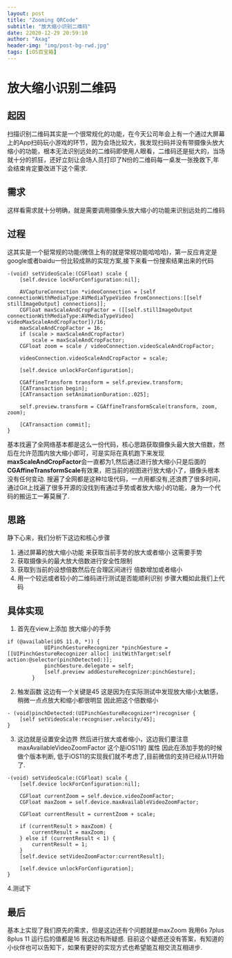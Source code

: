```yaml
---
layout: post
title: "Zooming QRCode"
subtitle: "放大缩小识别二维码"
date: 22020-12-29 20:59:10
author: "Axag"
header-img: "img/post-bg-rwd.jpg"
tags: [iOS百宝箱]
---
```

# 放大缩小识别二维码
## 起因
扫描识别二维码其实是一个很常规化的功能，在今天公司年会上有一个通过大屏幕上的App扫码玩小游戏的环节，因为会场比较大，我发现扫码并没有带摄像头放大缩小的功能，根本无法识别远处的二维码即使用人眼看，二维码还是挺大的，当场就十分的抓狂，还好立刻让会场人员打印了N份的二维码每一桌发一张挽救下,年会结束肯定要改进下这个需求.

## 需求
这样看需求就十分明确，就是需要调用摄像头放大缩小的功能来识别远处的二维码

## 过程
这其实是一个挺常规的功能(微信上有的就是常规功能哈哈哈)，第一反应肯定是google或者baidu一份比较成熟的实现方案,接下来看一份搜索结果出来的代码
```
-(void) setVideoScale:(CGFloat) scale {
    [self.device lockForConfiguration:nil];
    
    AVCaptureConnection *videoConnection = [self connectionWithMediaType:AVMediaTypeVideo fromConnections:[[self stillImageOutput] connections]];
    CGFloat maxScaleAndCropFactor = ([[self.stillImageOutput connectionWithMediaType:AVMediaTypeVideo] videoMaxScaleAndCropFactor])/16;
    maxScaleAndCropFactor = 16;
    if (scale > maxScaleAndCropFactor)
        scale = maxScaleAndCropFactor;    
    CGFloat zoom = scale / videoConnection.videoScaleAndCropFactor;
    
    videoConnection.videoScaleAndCropFactor = scale;

    [self.device unlockForConfiguration];
    
    CGAffineTransform transform = self.preview.transform;
    [CATransaction begin];
    [CATransaction setAnimationDuration:.025];
    
    self.preview.transform = CGAffineTransformScale(transform, zoom, zoom);
    
    [CATransaction commit];
}

```
基本找遍了全网络基本都是这么一份代码，核心思路获取摄像头最大放大倍数，然后在允许范围内放大缩小即可，可是实际在真机跑下来发现**maxScaleAndCropFactor**会一直都为1,然后通过进行放大缩小只是后面的**CGAffineTransformScale**有效果，把当前的视图进行放大缩小了，摄像头根本没有任何变动. 搜遍了全网都是这种垃圾代码，一点用都没有,还浪费了很多时间，通过Git上找遍了很多开源的没找到有通过手势或者放大缩小的功能，身为一个代码的搬运工一筹莫展了.

## 思路
静下心来，我们分析下这边和核心步骤
1. 通过屏幕的放大缩小功能 来获取当前手势的放大或者缩小 这需要手势
2. 获取摄像头的最大放大倍数进行安全性限制
3. 获取到当前的设想倍数然后在合理区间进行 倍数增加或者缩小
4. 用一个较远或者较小的二维码进行测试是否能顺利识别
步骤大概如此我们上代码

## 具体实现
1. 首先在view上添加 放大缩小的手势
```
if (@available(iOS 11.0, *)) {
            UIPinchGestureRecognizer *pinchGesture = [[UIPinchGestureRecognizer alloc] initWithTarget:self action:@selector(pinchDetected:)];
            pinchGesture.delegate = self;
            [self.preview addGestureRecognizer:pinchGesture];
        }
```
2. 触发函数 这边有一个关键是45  这是因为在实际测试中发现放大缩小太敏感，稍微一点点放大和缩小都很明显 因此把这个倍数缩小
```
- (void)pinchDetected:(UIPinchGestureRecognizer*)recogniser {
    [self setVideoScale:recogniser.velocity/45];
}
```
3. 这边就是设置安全边界 然后进行放大或者缩小，这边我们要注意maxAvailableVideoZoomFactor 这个是iOS11的 属性 因此在添加手势的时候做个版本判断, 低于iOS11的实现我们就不考虑了,目前微信的支持已经从11开始了.
```
-(void) setVideoScale:(CGFloat) scale {
    [self.device lockForConfiguration:nil];
    
    CGFloat currentZoom = self.device.videoZoomFactor;
    CGFloat maxZoom = self.device.maxAvailableVideoZoomFactor;
    
    CGFloat currentResult = currentZoom + scale;
    
    if (currentResult > maxZoom) {
        currentResult = maxZoom;
    } else if (currentResult < 1) {
        currentResult = 1;
    }
    [self.device setVideoZoomFactor:currentResult];
    
    [self.device unlockForConfiguration];
}
```
4.测试下 

## 最后
基本上实现了我们原先的需求，但是这边还有个问题就是maxZoom 我用6s 7plus 8plus 11 运行后的值都是16 我这边有所疑惑. 
目前这个疑惑还没有答案，有知道的小伙伴也可以告知下，如果有更好的实现方式也希望能互相交流互相进步.